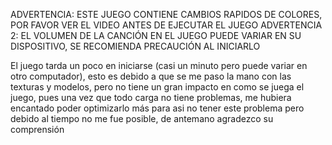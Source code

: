 ADVERTENCIA: ESTE JUEGO CONTIENE CAMBIOS RAPIDOS DE COLORES, POR FAVOR VER EL VIDEO ANTES DE EJECUTAR EL JUEGO
ADVERTENCIA 2: EL VOLUMEN DE LA CANCIÓN EN EL JUEGO PUEDE VARIAR EN SU DISPOSITIVO, SE RECOMIENDA PRECAUCIÓN AL INICIARLO

El juego tarda un poco en iniciarse (casi un minuto pero puede variar en otro computador), esto es debido a que se me paso la mano con las texturas y modelos, pero no tiene un gran impacto en como se juega el juego, pues una vez que todo carga no tiene problemas, me hubiera encantado poder optimizarlo más para asi no tener este problema pero debido al tiempo no me fue posible, de antemano agradezco su comprensión

